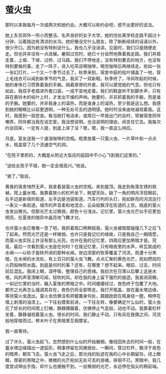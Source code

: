 # 萤火虫

那时以来我每月一次或两次和她约会。大概可以称约会吧，想不出更好的说法。 

她上东京郊外一所小而整洁、名声良好的女子大学。她的住处离学校走路不超过十分钟，沿着路边有清凉的水沟。她好像没交什么朋友，除了断断续续的话语以外，很少开口。因为她没有特别说什么，我也几乎没话讲。见面时，我们只是随便走走。但也并非没有一点进展。暑假过完时，她已十分自然地靠着我走路。我们并肩走着，上坡、下坡、过桥、过马路。我们不停地走，没有特别要去的地方，也没有特别要做的事。走了一阵子，进入吃茶店喝咖啡，喝完咖啡后再继续走。宛如一张一张幻灯片，一个又一个季节过去了。秋季来到，宿舍中庭的枯叶铺盖了一地，穿上毛线衣可以闻到新季节的气息，我买了一双新鞋。秋季终了，冷风吹起的时候，她的身体已习惯靠着我的手腕。隔着厚厚的外套，我可以感觉她的气息。但也只有如此，我双手老插进外套口袋，一成不变地走着。我们的鞋底听不到脚步声，只有踩在悬铃木的枯叶上时，才发出干燥的声响。她要的，并非抓着我的手腕，而是谁的手腕。她要的，并非我身上的温热，而是谁身上的温热，至少我是这么想。我感到她的眼睛比以前更透明，一种无处可去的透明感。她时时没来由地凝视着我。这时，我感到一层悲哀。每当她打电话来，或周日一早我出门约会时，常被宿舍同伴嘲弄，同伴都当我在谈恋爱。我没想说明，也没说明的理由，闲言任它去。我每次约会回来，一定有人提，到底上床了没？嗯，嗯，我一直这么响应。 

月底，室友送我一个速溶咖啡的空瓶。瓶里放着一只萤火虫、一片草叶和一点点水，瓶盖穿了几个流通空气的洞。 

“在院子里抓的，大概是从附近大饭店的庭园中不小心飞到我们这里的。” 

“送给女孩子不错，她一定会很高兴。”他说。 

“谢了。”我说。 

黄昏的宿舍悄然无声，我拿着装萤火虫的空瓶，来到屋顶。我走到角落生锈的铁梯，爬上蓄水塔。我靠着狭小的栏杆坐下，眺望天际，缺了一角的明月浮现眼前，右手边是新宿的街道，左手边是池袋街道。汽车行列的头灯，宛如鲜亮的河流巡行一条又一条街道。城市的声音柔和地混合，云朵般飘浮在街道的上空。瓶底的萤火虫发出微光。但那光芒太过微弱，颜色十分浅淡。记忆里，萤火虫光芒似乎应更加明亮，在夏夜的暗异中晶亮地飞舞才对。 

也许萤火虫已奄奄一息了吧。我抓着瓶口稍稍摇晃，萤火虫被瓶壁碰撞几下之后飞了起来。然而光芒还是一样微弱。也许只是我记忆的缘故，只是我自己一厢情愿，而萤火虫实际上并没有那么光亮。也许在我的记忆里，四周应更加黑暗才是。究竟，最后一次看到萤火虫是在何时？在我记忆里，只有暗夜里的水声，砖瓦筑成的水闸——以轮子旋转开闭的那种水闸。岸边浓密的牧草覆盖了河流，周遭十分黑暗，在水闸的水流处，有上百只的萤火虫飞舞。点点汇聚的黄色光芒，宛如燃烧的火药般映照水面。到底是何时的事？还有，在哪里？想不起来。眼前、过去，时间前后混乱。我闭上眼，深呼吸，整理自己的思绪。我初次在日落以后攀上这座水塔。风的声音清晰可闻，轻吹的风，却在我的身上留下强烈的痕迹。我紧闭双眼，一如记忆里的当时，融入夏夜的黑暗之中。时间缓缓经过，夜色终于包覆了大地。都市之光再怎么强调其存在，夜色仍将全部带走。我打开瓶盖，放在蓄水塔边缘，等待萤火虫逸出。萤火虫仿佛没有把握置身何处，踉踉跄跄在瓶身绕一圈，稍停在墙上剥落的油漆上。一下往右摸索前进，一下往左转，像要确定什么似的，萤火虫花了好长的时间爬上钉帽，静静蹲踞着，仿佛停止气息般，动也不动。我靠着栏杆坐着，静静凝视着萤火虫。很长的时间，我们静止不动。只有风在我俩之间，河流般地穿梭而过。榉木叶子在黑暗里互相摩挲。 

我一直等待。 

过了许久，萤火虫起飞，忽然想到什么似的开始展翅。像找回失去的时间一般，在蓄水塔边缘描出一道弧形，稍事停留在风微弱处，一瞬间，穿过栏杆，飘浮于夜色的暗黑，朝东飞去。萤火虫飞走之后，那光线的轨迹在我的心中长期留存。闭上眼睛，厚密的黑暗之中，微微的光芒宛如无处可去的游魂，徘徊不已。黑暗中，我几度尝试伸出手指，却什么也接触不到。一丝微弱的光芒，永远停在指尖的稍前端。